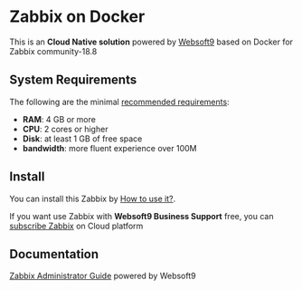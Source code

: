# Zabbix on Docker  

This is an **Cloud Native solution** powered by [Websoft9](https://www.websoft9.com) based on Docker for Zabbix community-18.8

## System Requirements

The following are the minimal [recommended requirements](https://github.com/zabbix/docker#recommended-system-requirements):

* **RAM**: 4 GB or more
* **CPU**: 2 cores or higher
* **Disk**: at least 1 GB of free space
* **bandwidth**: more fluent experience over 100M  

## Install

You can install this Zabbix by [How to use it?](https://github.com/Websoft9/docker-library#how-to-use-it).   

If you want use Zabbix with **Websoft9 Business Support** free, you can [subscribe Zabbix](https://www.websoft9.com/apps) on Cloud platform

## Documentation

[Zabbix Administrator Guide](https://support.websoft9.com/docs/zabbix) powered by Websoft9
